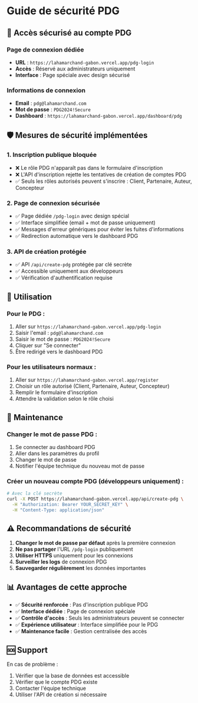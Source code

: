 # Guide de sécurité PDG

## 🔐 Accès sécurisé au compte PDG

### **Page de connexion dédiée**
- **URL** : `https://lahamarchand-gabon.vercel.app/pdg-login`
- **Accès** : Réservé aux administrateurs uniquement
- **Interface** : Page spéciale avec design sécurisé

### **Informations de connexion**
- **Email** : `pdg@lahamarchand.com`
- **Mot de passe** : `PDG2024!Secure`
- **Dashboard** : `https://lahamarchand-gabon.vercel.app/dashboard/pdg`

## 🛡️ Mesures de sécurité implémentées

### **1. Inscription publique bloquée**
- ❌ Le rôle PDG n'apparaît pas dans le formulaire d'inscription
- ❌ L'API d'inscription rejette les tentatives de création de comptes PDG
- ✅ Seuls les rôles autorisés peuvent s'inscrire : Client, Partenaire, Auteur, Concepteur

### **2. Page de connexion sécurisée**
- ✅ Page dédiée `/pdg-login` avec design spécial
- ✅ Interface simplifiée (email + mot de passe uniquement)
- ✅ Messages d'erreur génériques pour éviter les fuites d'informations
- ✅ Redirection automatique vers le dashboard PDG

### **3. API de création protégée**
- ✅ API `/api/create-pdg` protégée par clé secrète
- ✅ Accessible uniquement aux développeurs
- ✅ Vérification d'authentification requise

## 🚀 Utilisation

### **Pour le PDG :**
1. Aller sur `https://lahamarchand-gabon.vercel.app/pdg-login`
2. Saisir l'email : `pdg@lahamarchand.com`
3. Saisir le mot de passe : `PDG2024!Secure`
4. Cliquer sur "Se connecter"
5. Être redirigé vers le dashboard PDG

### **Pour les utilisateurs normaux :**
1. Aller sur `https://lahamarchand-gabon.vercel.app/register`
2. Choisir un rôle autorisé (Client, Partenaire, Auteur, Concepteur)
3. Remplir le formulaire d'inscription
4. Attendre la validation selon le rôle choisi

## 🔧 Maintenance

### **Changer le mot de passe PDG :**
1. Se connecter au dashboard PDG
2. Aller dans les paramètres du profil
3. Changer le mot de passe
4. Notifier l'équipe technique du nouveau mot de passe

### **Créer un nouveau compte PDG (développeurs uniquement) :**
```bash
# Avec la clé secrète
curl -X POST https://lahamarchand-gabon.vercel.app/api/create-pdg \
  -H "Authorization: Bearer YOUR_SECRET_KEY" \
  -H "Content-Type: application/json"
```

## ⚠️ Recommandations de sécurité

1. **Changer le mot de passe par défaut** après la première connexion
2. **Ne pas partager** l'URL `/pdg-login` publiquement
3. **Utiliser HTTPS** uniquement pour les connexions
4. **Surveiller les logs** de connexion PDG
5. **Sauvegarder régulièrement** les données importantes

## 📊 Avantages de cette approche

- ✅ **Sécurité renforcée** : Pas d'inscription publique PDG
- ✅ **Interface dédiée** : Page de connexion spéciale
- ✅ **Contrôle d'accès** : Seuls les administrateurs peuvent se connecter
- ✅ **Expérience utilisateur** : Interface simplifiée pour le PDG
- ✅ **Maintenance facile** : Gestion centralisée des accès

## 🆘 Support

En cas de problème :
1. Vérifier que la base de données est accessible
2. Vérifier que le compte PDG existe
3. Contacter l'équipe technique
4. Utiliser l'API de création si nécessaire
